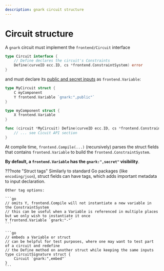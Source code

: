 ```yaml
---
description: gnark circuit structure
---
```


# Circuit structure

A `gnark` circuit must implement the `frontend/Circuit` interface

```go
type Circuit interface {
    // Define declares the circuit's Constraints
    Define(curveID ecc.ID, cs *frontend.ConstraintSystem) error
}
```

and must declare its [public and secret inputs]() as `frontend.Variable`:

```go
type MyCircuit struct {
    C myComponent
    Y frontend.Variable `gnark:",public"`
}

type myComponent struct {
    X frontend.Variable
}

func (circuit *MyCircuit) Define(curveID ecc.ID, cs *frontend.ConstraintSystem) error {
    // ... see Cicuit API section
}
```

At compile time, `frontend.Compile(...)` (recursively) parses the struct fields that contains `frontend.Variable` to build the `frontend.ConstraintSystem`.

**By default, a `frontend.Variable` has the `gnark:",secret"` visibility**.

???note "Struct tags"
    Similarly to standard Go packages (like `encoding/json`), struct fields can have tags, which adds important metadata to input declaration.

    Other tag options:

    ```go
    // omits Y, frontend.Compile will not instantiate a new variable in the ConstraintSystem
    // this can be useful when a Variable is referenced in multiple places but we only wish to instantiate it once
    Y frontend.Variable `gnark:"-"`
    ```

    ```go
    // embeds a Variable or struct
    // can be helpful for test purposes, where one may want to test part of a circuit and redefine
    // the Define method on another struct while keeping the same inputs
    type circuitSignature struct {
        Circuit `gnark:",embed"`
    }
    ```

